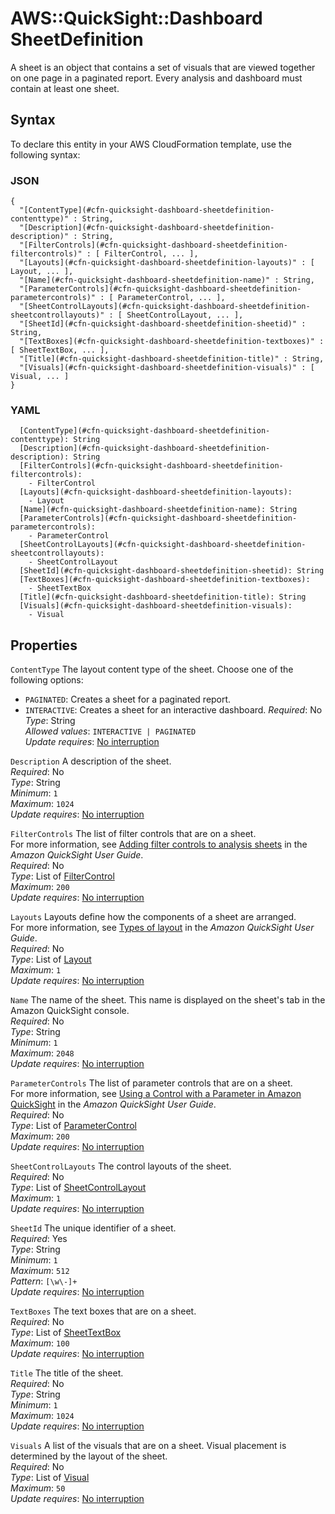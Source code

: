 # AWS::QuickSight::Dashboard SheetDefinition<a name="aws-properties-quicksight-dashboard-sheetdefinition"></a>

A sheet is an object that contains a set of visuals that are viewed together on one page in a paginated report\. Every analysis and dashboard must contain at least one sheet\.

## Syntax<a name="aws-properties-quicksight-dashboard-sheetdefinition-syntax"></a>

To declare this entity in your AWS CloudFormation template, use the following syntax:

### JSON<a name="aws-properties-quicksight-dashboard-sheetdefinition-syntax.json"></a>

```
{
  "[ContentType](#cfn-quicksight-dashboard-sheetdefinition-contenttype)" : String,
  "[Description](#cfn-quicksight-dashboard-sheetdefinition-description)" : String,
  "[FilterControls](#cfn-quicksight-dashboard-sheetdefinition-filtercontrols)" : [ FilterControl, ... ],
  "[Layouts](#cfn-quicksight-dashboard-sheetdefinition-layouts)" : [ Layout, ... ],
  "[Name](#cfn-quicksight-dashboard-sheetdefinition-name)" : String,
  "[ParameterControls](#cfn-quicksight-dashboard-sheetdefinition-parametercontrols)" : [ ParameterControl, ... ],
  "[SheetControlLayouts](#cfn-quicksight-dashboard-sheetdefinition-sheetcontrollayouts)" : [ SheetControlLayout, ... ],
  "[SheetId](#cfn-quicksight-dashboard-sheetdefinition-sheetid)" : String,
  "[TextBoxes](#cfn-quicksight-dashboard-sheetdefinition-textboxes)" : [ SheetTextBox, ... ],
  "[Title](#cfn-quicksight-dashboard-sheetdefinition-title)" : String,
  "[Visuals](#cfn-quicksight-dashboard-sheetdefinition-visuals)" : [ Visual, ... ]
}
```

### YAML<a name="aws-properties-quicksight-dashboard-sheetdefinition-syntax.yaml"></a>

```
  [ContentType](#cfn-quicksight-dashboard-sheetdefinition-contenttype): String
  [Description](#cfn-quicksight-dashboard-sheetdefinition-description): String
  [FilterControls](#cfn-quicksight-dashboard-sheetdefinition-filtercontrols): 
    - FilterControl
  [Layouts](#cfn-quicksight-dashboard-sheetdefinition-layouts): 
    - Layout
  [Name](#cfn-quicksight-dashboard-sheetdefinition-name): String
  [ParameterControls](#cfn-quicksight-dashboard-sheetdefinition-parametercontrols): 
    - ParameterControl
  [SheetControlLayouts](#cfn-quicksight-dashboard-sheetdefinition-sheetcontrollayouts): 
    - SheetControlLayout
  [SheetId](#cfn-quicksight-dashboard-sheetdefinition-sheetid): String
  [TextBoxes](#cfn-quicksight-dashboard-sheetdefinition-textboxes): 
    - SheetTextBox
  [Title](#cfn-quicksight-dashboard-sheetdefinition-title): String
  [Visuals](#cfn-quicksight-dashboard-sheetdefinition-visuals): 
    - Visual
```

## Properties<a name="aws-properties-quicksight-dashboard-sheetdefinition-properties"></a>

`ContentType`  <a name="cfn-quicksight-dashboard-sheetdefinition-contenttype"></a>
The layout content type of the sheet\. Choose one of the following options:  
+  `PAGINATED`: Creates a sheet for a paginated report\.
+  `INTERACTIVE`: Creates a sheet for an interactive dashboard\.
*Required*: No  
*Type*: String  
*Allowed values*: `INTERACTIVE | PAGINATED`  
*Update requires*: [No interruption](https://docs.aws.amazon.com/AWSCloudFormation/latest/UserGuide/using-cfn-updating-stacks-update-behaviors.html#update-no-interrupt)

`Description`  <a name="cfn-quicksight-dashboard-sheetdefinition-description"></a>
A description of the sheet\.  
*Required*: No  
*Type*: String  
*Minimum*: `1`  
*Maximum*: `1024`  
*Update requires*: [No interruption](https://docs.aws.amazon.com/AWSCloudFormation/latest/UserGuide/using-cfn-updating-stacks-update-behaviors.html#update-no-interrupt)

`FilterControls`  <a name="cfn-quicksight-dashboard-sheetdefinition-filtercontrols"></a>
The list of filter controls that are on a sheet\.  
For more information, see [Adding filter controls to analysis sheets](https://docs.aws.amazon.com/quicksight/latest/user/filter-controls.html) in the *Amazon QuickSight User Guide*\.  
*Required*: No  
*Type*: List of [FilterControl](aws-properties-quicksight-dashboard-filtercontrol.md)  
*Maximum*: `200`  
*Update requires*: [No interruption](https://docs.aws.amazon.com/AWSCloudFormation/latest/UserGuide/using-cfn-updating-stacks-update-behaviors.html#update-no-interrupt)

`Layouts`  <a name="cfn-quicksight-dashboard-sheetdefinition-layouts"></a>
Layouts define how the components of a sheet are arranged\.  
For more information, see [Types of layout](https://docs.aws.amazon.com/quicksight/latest/user/types-of-layout.html) in the *Amazon QuickSight User Guide*\.  
*Required*: No  
*Type*: List of [Layout](aws-properties-quicksight-dashboard-layout.md)  
*Maximum*: `1`  
*Update requires*: [No interruption](https://docs.aws.amazon.com/AWSCloudFormation/latest/UserGuide/using-cfn-updating-stacks-update-behaviors.html#update-no-interrupt)

`Name`  <a name="cfn-quicksight-dashboard-sheetdefinition-name"></a>
The name of the sheet\. This name is displayed on the sheet's tab in the Amazon QuickSight console\.  
*Required*: No  
*Type*: String  
*Minimum*: `1`  
*Maximum*: `2048`  
*Update requires*: [No interruption](https://docs.aws.amazon.com/AWSCloudFormation/latest/UserGuide/using-cfn-updating-stacks-update-behaviors.html#update-no-interrupt)

`ParameterControls`  <a name="cfn-quicksight-dashboard-sheetdefinition-parametercontrols"></a>
The list of parameter controls that are on a sheet\.  
For more information, see [Using a Control with a Parameter in Amazon QuickSight](https://docs.aws.amazon.com/quicksight/latest/user/parameters-controls.html) in the *Amazon QuickSight User Guide*\.  
*Required*: No  
*Type*: List of [ParameterControl](aws-properties-quicksight-dashboard-parametercontrol.md)  
*Maximum*: `200`  
*Update requires*: [No interruption](https://docs.aws.amazon.com/AWSCloudFormation/latest/UserGuide/using-cfn-updating-stacks-update-behaviors.html#update-no-interrupt)

`SheetControlLayouts`  <a name="cfn-quicksight-dashboard-sheetdefinition-sheetcontrollayouts"></a>
The control layouts of the sheet\.  
*Required*: No  
*Type*: List of [SheetControlLayout](aws-properties-quicksight-dashboard-sheetcontrollayout.md)  
*Maximum*: `1`  
*Update requires*: [No interruption](https://docs.aws.amazon.com/AWSCloudFormation/latest/UserGuide/using-cfn-updating-stacks-update-behaviors.html#update-no-interrupt)

`SheetId`  <a name="cfn-quicksight-dashboard-sheetdefinition-sheetid"></a>
The unique identifier of a sheet\.  
*Required*: Yes  
*Type*: String  
*Minimum*: `1`  
*Maximum*: `512`  
*Pattern*: `[\w\-]+`  
*Update requires*: [No interruption](https://docs.aws.amazon.com/AWSCloudFormation/latest/UserGuide/using-cfn-updating-stacks-update-behaviors.html#update-no-interrupt)

`TextBoxes`  <a name="cfn-quicksight-dashboard-sheetdefinition-textboxes"></a>
The text boxes that are on a sheet\.  
*Required*: No  
*Type*: List of [SheetTextBox](aws-properties-quicksight-dashboard-sheettextbox.md)  
*Maximum*: `100`  
*Update requires*: [No interruption](https://docs.aws.amazon.com/AWSCloudFormation/latest/UserGuide/using-cfn-updating-stacks-update-behaviors.html#update-no-interrupt)

`Title`  <a name="cfn-quicksight-dashboard-sheetdefinition-title"></a>
The title of the sheet\.  
*Required*: No  
*Type*: String  
*Minimum*: `1`  
*Maximum*: `1024`  
*Update requires*: [No interruption](https://docs.aws.amazon.com/AWSCloudFormation/latest/UserGuide/using-cfn-updating-stacks-update-behaviors.html#update-no-interrupt)

`Visuals`  <a name="cfn-quicksight-dashboard-sheetdefinition-visuals"></a>
A list of the visuals that are on a sheet\. Visual placement is determined by the layout of the sheet\.  
*Required*: No  
*Type*: List of [Visual](aws-properties-quicksight-dashboard-visual.md)  
*Maximum*: `50`  
*Update requires*: [No interruption](https://docs.aws.amazon.com/AWSCloudFormation/latest/UserGuide/using-cfn-updating-stacks-update-behaviors.html#update-no-interrupt)
